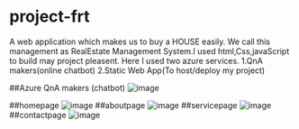 # project-frt
A web application which makes us to buy a HOUSE easily. We call this management as RealEstate Management System.I used html,Css,javaScript to build may project pleasent.
Here I used two azure services.
1.QnA makers(online chatbot)
2.Static Web App(To host/deploy my project)


##Azure QnA makers (chatbot)
![image](https://user-images.githubusercontent.com/95335053/183741023-285d38f1-8bce-4771-9558-69e65decd8fb.png)


##homepage
![image](https://user-images.githubusercontent.com/95335053/183740545-5dab05ba-0273-4b83-ace1-d6c9bc00f0b2.png)
##aboutpage
![image](https://user-images.githubusercontent.com/95335053/183740163-dea9b5d1-935c-4d1a-b9b3-52459d4e5a4c.png)
##servicepage
![image](https://user-images.githubusercontent.com/95335053/183740289-49372e3c-3232-41e3-9a45-265e876e4415.png)
##contactpage
![image](https://user-images.githubusercontent.com/95335053/183740381-5692d873-0c8a-4b11-8ad1-436d1c0c25bf.png)
